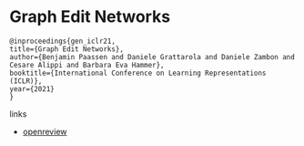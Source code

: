 # Graph Edit Networks

```
@inproceedings{gen_iclr21,
title={Graph Edit Networks},
author={Benjamin Paassen and Daniele Grattarola and Daniele Zambon and Cesare Alippi and Barbara Eva Hammer},
booktitle={International Conference on Learning Representations (ICLR)},
year={2021}
}
```

links
- [openreview](https://openreview.net/forum?id=dlEJsyHGeaL)

